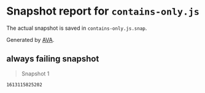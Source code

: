 # Snapshot report for `contains-only.js`

The actual snapshot is saved in `contains-only.js.snap`.

Generated by [AVA](https://avajs.dev).

## always failing snapshot

> Snapshot 1

    1613115825202
